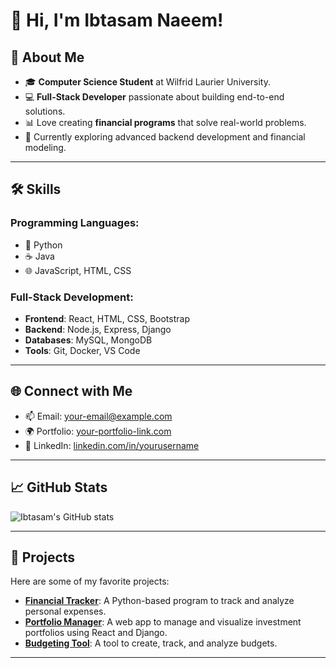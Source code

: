 # 👋 Hi, I'm Ibtasam Naeem!

## 🌟 About Me
- 🎓 **Computer Science Student** at Wilfrid Laurier University.
- 💻 **Full-Stack Developer** passionate about building end-to-end solutions.
- 📊 Love creating **financial programs** that solve real-world problems.
- 🌱 Currently exploring advanced backend development and financial modeling.

---

## 🛠 Skills

### Programming Languages:
- 🐍 Python
- ☕ Java
- 🌐 JavaScript, HTML, CSS

### Full-Stack Development:
- **Frontend**: React, HTML, CSS, Bootstrap
- **Backend**: Node.js, Express, Django
- **Databases**: MySQL, MongoDB
- **Tools**: Git, Docker, VS Code

---

## 🌐 Connect with Me
- 📫 Email: [your-email@example.com](mailto:your-email@example.com)
- 🌍 Portfolio: [your-portfolio-link.com](https://your-portfolio-link.com)
- 💼 LinkedIn: [linkedin.com/in/yourusername](https://linkedin.com/in/yourusername)

---

## 📈 GitHub Stats
![Ibtasam's GitHub stats](https://github-readme-stats.vercel.app/api?username=IbtasamNaeem&show_icons=true&theme=radical)

---

## 🚀 Projects
Here are some of my favorite projects:

- **[Financial Tracker](https://github.com/username/financial-tracker)**: A Python-based program to track and analyze personal expenses.
- **[Portfolio Manager](https://github.com/username/portfolio-manager)**: A web app to manage and visualize investment portfolios using React and Django.
- **[Budgeting Tool](https://github.com/username/budget-tool)**: A tool to create, track, and analyze budgets.

---

